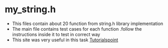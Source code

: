 # my_string.h
- This files contain about 20 function from string.h library implementation <br>
- The main file contains test cases for each function .follow the instructions inside it to test in correct way <br>
- This site was very useful in this task <a href="https://www.tutorialspoint.com/c_standard_library/string_h.htm">Tutorialspoint <br>
